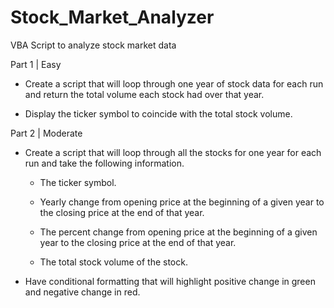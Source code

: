 # Stock_Market_Analyzer
VBA Script to analyze stock market data

Part 1 | Easy

* Create a script that will loop through one year of stock data for each run and return the total volume each stock had over that year.

* Display the ticker symbol to coincide with the total stock volume.

Part 2 | Moderate

* Create a script that will loop through all the stocks for one year for each run and take the following information.

  * The ticker symbol.

  * Yearly change from opening price at the beginning of a given year to the closing price at the end of that year.

  * The percent change from opening price at the beginning of a given year to the closing price at the end of that year.

  * The total stock volume of the stock.

* Have conditional formatting that will highlight positive change in green and negative change in red.
